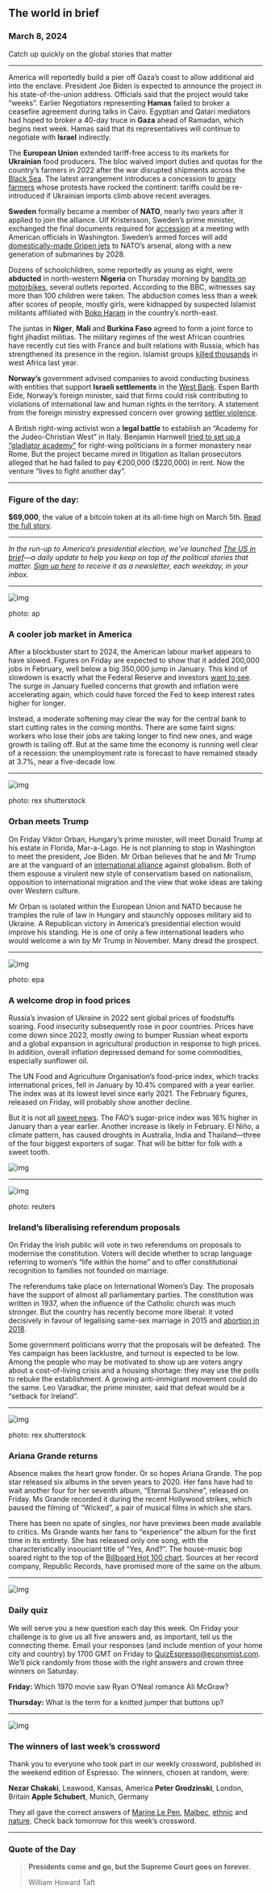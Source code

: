 ## The world in brief

### March 8, 2024

Catch up quickly on the global stories that matter



------



America will reportedly build a pier off Gaza’s coast to allow additional aid into the enclave. President Joe Biden is expected to announce the project in his state-of-the-union address. Officials said that the project would take “weeks”. Earlier Negotiators representing **Hamas** failed to broker a ceasefire agreement during talks in Cairo. Egyptian and Qatari mediators had hoped to broker a 40-day truce in **Gaza** ahead of Ramadan, which begins next week. Hamas said that its representatives will continue to negotiate with **Israel** indirectly.

The **European Union** extended tariff-free access to its markets for **Ukrainian** food producers. The bloc waived import duties and quotas for the country’s farmers in 2022 after the war disrupted shipments across the [Black Sea](https://www.economist.com/europe/2022/05/18/how-to-unblock-ukraines-ports-to-relieve-world-hunger). The latest arrangement introduces a concession to [angry farmers](https://www.economist.com/europe/2024/02/01/europes-grumpy-farmers-are-a-symptom-of-wider-malaise) whose protests have rocked the continent: tariffs could be re-introduced if Ukrainian imports climb above recent averages.

**Sweden** formally became a member of **NATO**, nearly two years after it applied to join the alliance. Ulf Kristersson, Sweden’s prime minister, exchanged the final documents required for [accession](https://www.economist.com/europe/2024/02/01/sweden-clears-a-turkish-hurdle-to-nato-accession) at a meeting with American officials in Washington. Sweden’s armed forces will add [domestically-made Gripen jets](https://www.economist.com/europe/2023/04/23/ukraines-top-guns-need-new-jets-to-win-the-war) to NATO’s arsenal, along with a new generation of submarines by 2028.

Dozens of schoolchildren, some reportedly as young as eight, were **abducted** in north-western **Nigeria** on Thursday morning by [bandits on motorbikes](https://www.economist.com/middle-east-and-africa/2024/01/18/killings-and-abductions-persist-in-nigeria), several outlets reported. According to the BBC, witnesses say more than 100 children were taken. The abduction comes less than a week after scores of people, mostly girls, were kidnapped by suspected Islamist militants affiliated with [Boko Haram](https://www.economist.com/the-economist-explains/2013/05/01/what-is-boko-haram) in the country’s north-east.

The juntas in **Niger**, **Mali** and **Burkina Faso** agreed to form a joint force to fight jihadist militias. The military regimes of the west African countries have recently cut ties with France and built relations with Russia, which has strengthened its presence in the region. Islamist groups [killed thousands](https://www.economist.com/the-world-ahead/2023/11/13/its-going-to-get-grimmer-in-the-sahel) in west Africa last year.

**Norway’s** government advised companies to avoid conducting business with entities that support **Israeli settlements** in the [West Bank](https://www.economist.com/middle-east-and-africa/2023/11/06/settlers-are-causing-mayhem-in-the-west-bank). Espen Barth Eide, Norway’s foreign minister, said that firms could risk contributing to violations of international law and human rights in the territory. A statement from the foreign ministry expressed concern over growing [settler violence](https://www.economist.com/the-economist-explains/2024/02/08/a-history-of-settler-violence-in-the-west-bank).

A British right-wing activist won a **legal battle** to establish an “Academy for the Judeo-Christian West” in Italy. Benjamin Harnwell [tried to set up a “gladiator academy”](https://www.economist.com/europe/2019/05/23/steve-bannons-monastic-academy-denies-monkey-business) for right-wing politicians in a former monastery near Rome. But the project became mired in litigation as Italian prosecutors alleged that he had failed to pay €200,000 ($220,000) in rent. Now the venture “lives to fight another day”.



------



### Figure of the day: 

**$69,000**, the value of a bitcoin token at its all-time high on March 5th. [Read the full story](https://www.economist.com/finance-and-economics/2024/03/06/bitcoins-price-is-surging-what-happens-next).



------



*In the run-up to America’s presidential election, we’ve launched* [*The US in brief*](https://www.economist.com/us-in-brief)*—a daily update to help you keep on top of the political stories that matter.* [*Sign up here*](https://www.economist.com/newsletters/us-in-brief) *to receive it as a newsletter, each weekday, in your inbox.*



------



![img](https://niceboy.online/insight/public/Espresso/PHOTOS/20240309_dap356.jpg)

photo: ap

### A cooler job market in America

After a blockbuster start to 2024, the American labour market appears to have slowed. Figures on Friday are expected to show that it added 200,000 jobs in February, well below a big 350,000 jump in January. This kind of slowdown is exactly what the Federal Reserve and investors [want to see](https://www.economist.com/finance-and-economics/2023/07/09/does-america-need-more-unemployment). The surge in January fuelled concerns that growth and inflation were accelerating again, which could have forced the Fed to keep interest rates higher for longer.

Instead, a moderate softening may clear the way for the central bank to start cutting rates in the coming months. There are some faint signs: workers who lose their jobs are taking longer to find new ones, and wage growth is tailing off. But at the same time the economy is running well clear of a recession: the unemployment rate is forecast to have remained steady at 3.7%, near a five-decade low.



------



![img](https://niceboy.online/insight/public/Espresso/PHOTOS/20240309_dap350.jpg)

photo: rex shutterstock

### Orban meets Trump

On Friday Viktor Orban, Hungary’s prime minister, will meet Donald Trump at his estate in Florida, Mar-a-Lago. He is not planning to stop in Washington to meet the president, Joe Biden. Mr Orban believes that he and Mr Trump are at the vanguard of an [international alliance](https://www.economist.com/briefing/2024/02/15/national-conservatives-are-forging-a-global-front-against-liberalism) against globalism. Both of them espouse a virulent new style of conservatism based on nationalism, opposition to international migration and the view that woke ideas are taking over Western culture.

Mr Orban is isolated within the European Union and NATO because he tramples the rule of law in Hungary and staunchly opposes military aid to Ukraine. A Republican victory in America’s presidential election would improve his standing. He is one of only a few international leaders who would welcome a win by Mr Trump in November. Many dread the prospect.



------



![img](https://niceboy.online/insight/public/Espresso/PHOTOS/20240309_dap354.jpg)

photo: epa

### A welcome drop in food prices

Russia’s invasion of Ukraine in 2022 sent global prices of foodstuffs soaring. Food insecurity subsequently rose in poor countries. Prices have come down since 2023, mostly owing to bumper Russian wheat exports and a global expansion in agricultural production in response to high prices. In addition, overall inflation depressed demand for some commodities, especially sunflower oil.

The UN Food and Agriculture Organisation’s food-price index, which tracks international prices, fell in January by 10.4% compared with a year earlier. The index was at its lowest level since early 2021. The February figures, released on Friday, will probably show another decline.

But it is not all [sweet news](https://www.economist.com/graphic-detail/2024/02/28/why-chocolate-is-becoming-much-more-expensive). The FAO’s sugar-price index was 16% higher in January than a year earlier. Another increase is likely in February. El Niño, a climate pattern, has caused droughts in Australia, India and Thailand—three of the four biggest exporters of sugar. That will be bitter for folk with a sweet tooth.

![img](https://niceboy.online/insight/public/Espresso/PHOTOS/20240309_DAC733.jpg)



------



![img](https://niceboy.online/insight/public/Espresso/PHOTOS/20240309_dap352.jpg)

photo: reuters

### Ireland’s liberalising referendum proposals

On Friday the Irish public will vote in two referendums on proposals to modernise the constitution. Voters will decide whether to scrap language referring to women’s “life within the home” and to offer constitutional recognition to families not founded on marriage.

The referendums take place on International Women’s Day. The proposals have the support of almost all parliamentary parties. The constitution was written in 1937, when the influence of the Catholic church was much stronger. But the country has recently become more liberal: it voted decisively in favour of legalising same-sex marriage in 2015 and [abortion in 2018](https://www.economist.com/europe/2018/05/26/irish-referendum-voters-decisively-opt-for-permitting-abortion).

Some government politicians worry that the proposals will be defeated. The Yes campaign has been lacklustre, and turnout is expected to be low. Among the people who may be motivated to show up are voters angry about a cost-of-living crisis and a housing shortage: they may use the polls to rebuke the establishment. A growing anti-immigrant movement could do the same. Leo Varadkar, the prime minister, said that defeat would be a “setback for Ireland”.



------



![img](https://niceboy.online/insight/public/Espresso/PHOTOS/20240309_dap338.jpg)

photo: rex shutterstock

### Ariana Grande returns

Absence makes the heart grow fonder. Or so hopes Ariana Grande. The pop star released six albums in the seven years to 2020. Her fans have had to wait another four for her seventh album, “Eternal Sunshine”, released on Friday. Ms Grande recorded it during the recent Hollywood strikes, which paused the filming of “Wicked”, a pair of musical films in which she stars.

There has been no spate of singles, nor have previews been made available to critics. Ms Grande wants her fans to “experience” the album for the first time in its entirety. She has released only one song, with the characteristically insouciant title of “Yes, And?”. The house-music bop soared right to the top of the [Billboard Hot 100 chart](https://www.economist.com/graphic-detail/2023/02/03/max-martin-knows-how-to-create-a-number-one-hit). Sources at her record company, Republic Records, have promised more of the same on the album.



------



![img](https://niceboy.online/insight/public/Espresso/PHOTOS/20220218_OPD008_hq_28.jpg)

### Daily quiz

We will serve you a new question each day this week. On Friday your challenge is to give us all five answers and, as important, tell us the connecting theme. Email your responses (and include mention of your home city and country) by 1700 GMT on Friday to [QuizEspresso@economist.com](https://mail.google.com/mail/?view=cm&fs=1&tf=1&to=QuizEspresso@economist.com). We’ll pick randomly from those with the right answers and crown three winners on Saturday.

**Friday:** Which 1970 movie saw Ryan O’Neal romance Ali McGraw?

**Thursday:** What is the term for a knitted jumper that buttons up?



------



![img](https://niceboy.online/insight/public/Espresso/PHOTOS/EspressoCrossword_53.jpg)

### The winners of last week’s crossword

Thank you to everyone who took part in our weekly crossword, published in the weekend edition of Espresso. The winners, chosen at random, were:

**Nezar Chakaki**, Leawood, Kansas, America
**Peter Grodzinski**, London, Britain
**Apple Schubert**, Munich, Germany

They all gave the correct answers of [Marine Le Pen](https://www.economist.com/leaders/2024/02/26/the-perils-of-a-le-pen-presidency), [Malbec](https://www.economist.com/business/2024/02/29/how-argentine-businessmen-size-up-javier-milei), [ethnic](https://www.economist.com/china/2024/02/26/living-outside-china-has-become-more-like-living-inside-china) and [nature](https://www.economist.com/science-and-technology/2024/02/28/scientists-want-to-tackle-multiple-sclerosis-by-treating-the-kissing-virus). Check back tomorrow for this week’s crossword.



------



### Quote of the Day

> **Presidents come and go, but the Supreme Court goes on forever.**
>
> William Howard Taft



